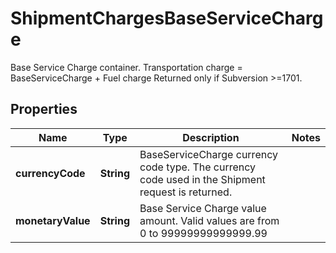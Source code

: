 

# ShipmentChargesBaseServiceCharge

Base Service Charge container. Transportation charge = BaseServiceCharge + Fuel charge  Returned only if Subversion >=1701.

## Properties

| Name | Type | Description | Notes |
|------------ | ------------- | ------------- | -------------|
|**currencyCode** | **String** | BaseServiceCharge currency code type. The currency code used in the Shipment request is returned. |  |
|**monetaryValue** | **String** | Base Service Charge value amount.  Valid values are from 0 to 99999999999999.99 |  |



